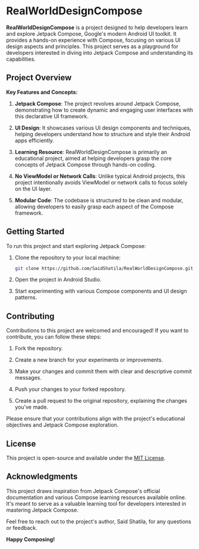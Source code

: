 # RealWorldDesignCompose

**RealWorldDesignCompose** is a project designed to help developers learn and explore Jetpack Compose, Google's modern Android UI toolkit. It provides a hands-on experience with Compose, focusing on various UI design aspects and principles. This project serves as a playground for developers interested in diving into Jetpack Compose and understanding its capabilities.

## Project Overview

**Key Features and Concepts:**

1. **Jetpack Compose**: The project revolves around Jetpack Compose, demonstrating how to create dynamic and engaging user interfaces with this declarative UI framework.

2. **UI Design**: It showcases various UI design components and techniques, helping developers understand how to structure and style their Android apps efficiently.

3. **Learning Resource**: RealWorldDesignCompose is primarily an educational project, aimed at helping developers grasp the core concepts of Jetpack Compose through hands-on coding.

4. **No ViewModel or Network Calls**: Unlike typical Android projects, this project intentionally avoids ViewModel or network calls to focus solely on the UI layer.

5. **Modular Code**: The codebase is structured to be clean and modular, allowing developers to easily grasp each aspect of the Compose framework.

## Getting Started

To run this project and start exploring Jetpack Compose:

1. Clone the repository to your local machine:

   ```bash
   git clone https://github.com/SaidShatila/RealWorldDesignCompose.git
   ```

2. Open the project in Android Studio.

3. Start experimenting with various Compose components and UI design patterns.

## Contributing

Contributions to this project are welcomed and encouraged! If you want to contribute, you can follow these steps:

1. Fork the repository.

2. Create a new branch for your experiments or improvements.

3. Make your changes and commit them with clear and descriptive commit messages.

4. Push your changes to your forked repository.

5. Create a pull request to the original repository, explaining the changes you've made.

Please ensure that your contributions align with the project's educational objectives and Jetpack Compose exploration.

## License

This project is open-source and available under the [MIT License](LICENSE).

## Acknowledgments

This project draws inspiration from Jetpack Compose's official documentation and various Compose learning resources available online. It's meant to serve as a valuable learning tool for developers interested in mastering Jetpack Compose.

Feel free to reach out to the project's author, Said Shatila, for any questions or feedback.

**Happy Composing!**

